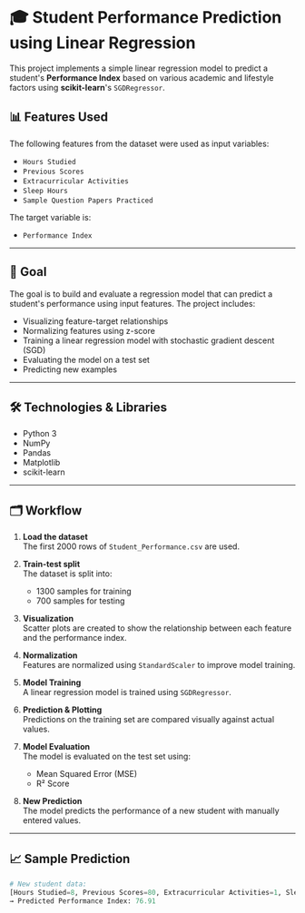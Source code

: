 # 🎓 Student Performance Prediction using Linear Regression

This project implements a simple linear regression model to predict a student's **Performance Index** based on various academic and lifestyle factors using **scikit-learn**'s `SGDRegressor`.

## 📊 Features Used

The following features from the dataset were used as input variables:

- `Hours Studied`
- `Previous Scores`
- `Extracurricular Activities`
- `Sleep Hours`
- `Sample Question Papers Practiced`

The target variable is:

- `Performance Index`

---

## 🧠 Goal

The goal is to build and evaluate a regression model that can predict a student's performance using input features. The project includes:

- Visualizing feature-target relationships
- Normalizing features using z-score
- Training a linear regression model with stochastic gradient descent (SGD)
- Evaluating the model on a test set
- Predicting new examples

---

## 🛠️ Technologies & Libraries

- Python 3
- NumPy
- Pandas
- Matplotlib
- scikit-learn

---

## 🗂️ Workflow

1. **Load the dataset**  
   The first 2000 rows of `Student_Performance.csv` are used.

2. **Train-test split**  
   The dataset is split into:
   - 1300 samples for training
   - 700 samples for testing

3. **Visualization**  
   Scatter plots are created to show the relationship between each feature and the performance index.

4. **Normalization**  
   Features are normalized using `StandardScaler` to improve model training.

5. **Model Training**  
   A linear regression model is trained using `SGDRegressor`.

6. **Prediction & Plotting**  
   Predictions on the training set are compared visually against actual values.

7. **Model Evaluation**  
   The model is evaluated on the test set using:
   - Mean Squared Error (MSE)
   - R² Score

8. **New Prediction**  
   The model predicts the performance of a new student with manually entered values.

---

## 📈 Sample Prediction

```python
# New student data:
[Hours Studied=8, Previous Scores=80, Extracurricular Activities=1, Sleep Hours=9, Sample Papers=5]
→ Predicted Performance Index: 76.91
